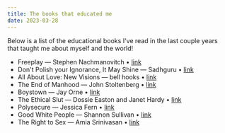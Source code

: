 ```yaml
---
title: The books that educated me
date: 2023-03-28
---
```


Below is a list of the educational books I've read in the last couple years that taught me about myself and the world!

- Freeplay — Stephen Nachmanovitch • [link](https://www.penguinrandomhouse.com/books/349583/free-play-by-stephen-nachmanovitch/)
- Don't Polish your Ignorance, It May Shine — Sadhguru • [link](https://www.ishalife.com/in/don-t-polish-your-ignorance)
- All About Love: New Visions — bell hooks • [link](https://www.harpercollins.com/products/all-about-love-bell-hooks?variant=32116522090530)
- The End of Manhood — John Stoltenberg • [link](https://www.publishersweekly.com/9780452273047)
- Boystown — Jay Orne • [link](https://press.uchicago.edu/ucp/books/book/chicago/B/bo25122595.html)
- The Ethical Slut — Dossie Easton and Janet Hardy • [link](https://www.penguinrandomhouse.com/books/553912/the-ethical-slut-third-edition-by-janet-w-hardy-and-dossie-easton/)
- Polysecure — Jessica Fern • [link](https://bookshop.org/p/books/polysecure-attachment-trauma-and-consensual-nonmonogamy-jessica-fern/14490932)
- Good White People — Shannon Sullivan • [link](https://sunypress.edu/Books/G/Good-White-People)
- The Right to Sex — Amia Srinivasan • [link](https://us.macmillan.com/books/9780374721039/therighttosex)
